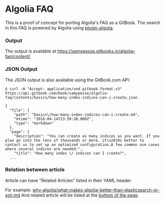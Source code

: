 # Algolia FAQ

This is a proof of concept for porting Algolia's FAQ as a GitBook. The search in this FAQ is powered by Algolia using [plugin-algolia](https://github.com/GitbookIO/plugin-algolia).

### Output

The output is available at https://samypesse.gitbooks.io/algolia-faq/content/

### JSON Output

The JSON output is also available using the GitBook.com API:

```
$ curl -H "Accept: application/vnd.gitbook.format.v3" https://api.gitbook.com/book/samypesse/algolia-faq/contents/basics/how-many-index-indices-can-i-create.json

{
  "file": {
    "path": "basics\/how-many-index-indices-can-i-create.md",
    "mtime": "2016-04-14T13:39:28.000Z",
    "type": "markdown"
  },
  "page": {
    "description": "You can create as many indices as you want. If you plan go into the tens of thousands or more, it\u2019s better to contact us to set up an optimized configuration.A few common use cases where several indices are needed:",
    "title": "How many index \/ indices can I create?",
  ...
```

### Relation between article

Article can have "Related Articles" listed in their YAML header.

For example: [why-algolia/what-makes-algolia-better-than-elasticsearch-or-solr.md](https://github.com/SamyPesse/algolia-faq/blob/master/why-algolia/what-makes-algolia-better-than-elasticsearch-or-solr.md)
And related article will be listed at the [bottom of the page](https://samypesse.gitbooks.io/algolia-faq/content/why-algolia/what-makes-algolia-better-than-elasticsearch-or-solr.html
).

